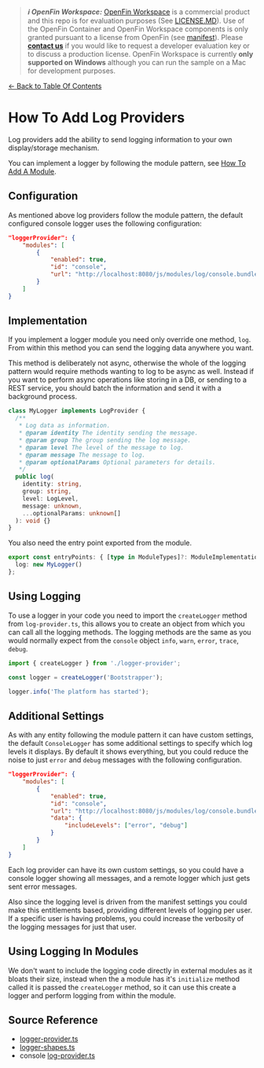 > **_:information_source: OpenFin Workspace:_** [OpenFin Workspace](https://www.openfin.co/workspace/) is a commercial product and this repo is for evaluation purposes (See [LICENSE.MD](../LICENSE.MD)). Use of the OpenFin Container and OpenFin Workspace components is only granted pursuant to a license from OpenFin (see [manifest](../public/manifest.fin.json)). Please [**contact us**](https://www.openfin.co/workspace/poc/) if you would like to request a developer evaluation key or to discuss a production license.
> OpenFin Workspace is currently **only supported on Windows** although you can run the sample on a Mac for development purposes.

[<- Back to Table Of Contents](../README.md)

# How To Add Log Providers

Log providers add the ability to send logging information to your own display/storage mechanism.

You can implement a logger by following the module pattern, see [How To Add A Module](./how-to-add-a-module.md).

## Configuration

As mentioned above log providers follow the module pattern, the default configured console logger uses the following configuration:

```json
"loggerProvider": {
    "modules": [
        {
            "enabled": true,
            "id": "console",
            "url": "http://localhost:8080/js/modules/log/console.bundle.js"
        }
    ]
}
```

## Implementation

If you implement a logger module you need only override one method, `log`. From within this method you can send the logging data anywhere you want.

This method is deliberately not async, otherwise the whole of the logging pattern would require methods wanting to log to be async as well. Instead if you want to perform async operations like storing in a DB, or sending to a REST service, you should batch the information and send it with a background process.

```ts
class MyLogger implements LogProvider {
  /**
   * Log data as information.
   * @param identity The identity sending the message.
   * @param group The group sending the log message.
   * @param level The level of the message to log.
   * @param message The message to log.
   * @param optionalParams Optional parameters for details.
   */
  public log(
    identity: string,
    group: string,
    level: LogLevel,
    message: unknown,
    ...optionalParams: unknown[]
  ): void {}
}
```

You also need the entry point exported from the module.

```ts
export const entryPoints: { [type in ModuleTypes]?: ModuleImplementation } = {
  log: new MyLogger()
};
```

## Using Logging

To use a logger in your code you need to import the `createLogger` method from `log-provider.ts`, this allows you to create an object from which you can call all the logging methods. The logging methods are the same as you would normally expect from the `console` object `info`, `warn`, `error`, `trace`, `debug`.

```ts
import { createLogger } from './logger-provider';

const logger = createLogger('Bootstrapper');

logger.info('The platform has started');
```

## Additional Settings

As with any entity following the module pattern it can have custom settings, the default `ConsoleLogger` has some additional settings to specify which log levels it displays. By default it shows everything, but you could reduce the noise to just `error` and `debug` messages with the following configuration.

```json
"loggerProvider": {
    "modules": [
        {
            "enabled": true,
            "id": "console",
            "url": "http://localhost:8080/js/modules/log/console.bundle.js",
            "data": {
                "includeLevels": ["error", "debug"]
            }
        }
    ]
}
```

Each log provider can have its own custom settings, so you could have a console logger showing all messages, and a remote logger which just gets sent error messages.

Also since the logging level is driven from the manifest settings you could make this entitlements based, providing different levels of logging per user. If a specific user is having problems, you could increase the verbosity of the logging messages for just that user.

## Using Logging In Modules

We don't want to include the logging code directly in external modules as it bloats their size, instead when the a module has it's `initialize` method called it is passed the `createLogger` method, so it can use this create a logger and perform logging from within the module.

## Source Reference

- [logger-provider.ts](../client/src/framework/logger-provider.ts)
- [logger-shapes.ts](../client/src/framework/shapes/logger-shapes.ts)
- console [log-provider.ts](../client/src/modules/log/console/log-provider.ts)

